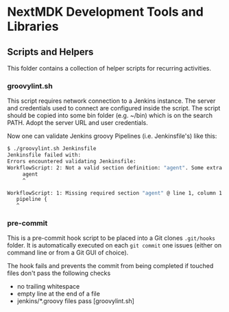 # NextMDK Development Tools and Libraries

## Scripts and Helpers

This folder contains a collection of helper scripts for recurring activities.

### groovylint.sh

This script requires network connection to a Jenkins instance. The server
and credentials used to connect are configured inside the script. The script
should be copied into some bin folder (e.g. ~/bin) which is on the search
PATH. Adopt the server URL and user credentials.

Now one can validate Jenkins groovy Pipelines (i.e. Jenkinsfile's) like this:

```sh
$ ./groovylint.sh Jenkinsfile
Jenkinsfile failed with:
Errors encountered validating Jenkinsfile:
WorkflowScript: 2: Not a valid section definition: "agent". Some extra configuration is required. @ line 2, column 3.
     agent
     ^

WorkflowScript: 1: Missing required section "agent" @ line 1, column 1.
   pipeline {
   ^
```

### pre-commit

This is a pre-commit hook script to be placed into a Git clones `.git/hooks`
folder. It is automatically executed on each `git commit` one issues (either
on command line or from a Git GUI of choice).

The hook fails and prevents the commit from being completed if touched files
don't pass the following checks

- no trailing whitespace
- empty line at the end of a file
- jenkins/\*.groovy files pass [groovylint.sh]
